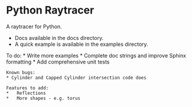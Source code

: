 # Python Raytracer


A raytracer for Python.

* Docs available in the docs directory.
* A quick example is available in the examples directory.

To do:
    * Write more examples
    * Complete doc strings and improve Sphinx formatting
    * Add comprehensive unit tests
   
    Known bugs:
    * Cylinder and Capped Cylinder intersection code does

    Features to add:
    *   Reflections
    *   More shapes - e.g. torus
